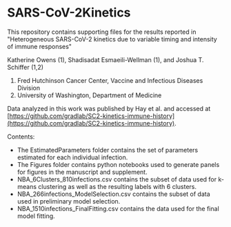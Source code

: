 # SARS-CoV-2Kinetics
This repository contains supporting files for the results reported in "Heterogeneous SARS-CoV-2 kinetics due to variable timing and intensity of immune responses"


Katherine Owens (1), Shadisadat Esmaeili-Wellman (1), and Joshua T. Schiffer (1,2)


1.	Fred Hutchinson Cancer Center, Vaccine and Infectious Diseases Division
2.	University of Washington, Department of Medicine

Data analyzed in this work was published by Hay et al. and accessed at [https://github.com/gradlab/SC2-kinetics-immune-history](https://github.com/gradlab/SC2-kinetics-immune-history).

Contents: 
- The EstimatedParameters folder contains the set of parameters estimated for each individual infection.
- The Figures folder contains python notebooks used to generate panels for figures in the manuscript and supplement.
- NBA_6Clusters_810infections.csv contains the subset of data used for k-means clustering as well as the resulting labels with 6 clusters.
- NBA_266infections_ModelSelection.csv contains the subset of data used in preliminary model selection.
- NBA_1510infections_FinalFitting.csv contains the data used for the final model fitting.

